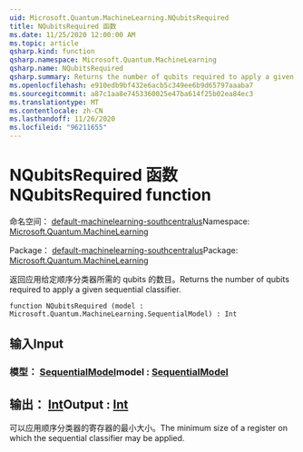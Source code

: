 ```yaml
---
uid: Microsoft.Quantum.MachineLearning.NQubitsRequired
title: NQubitsRequired 函数
ms.date: 11/25/2020 12:00:00 AM
ms.topic: article
qsharp.kind: function
qsharp.namespace: Microsoft.Quantum.MachineLearning
qsharp.name: NQubitsRequired
qsharp.summary: Returns the number of qubits required to apply a given sequential classifier.
ms.openlocfilehash: e910edb9bf432e6acb5c349ee6b9d65797aaaba7
ms.sourcegitcommit: a87c1aa8e7453360025e47ba614f25b02ea84ec3
ms.translationtype: MT
ms.contentlocale: zh-CN
ms.lasthandoff: 11/26/2020
ms.locfileid: "96211655"
---
```

# <a name="nqubitsrequired-function"></a><span data-ttu-id="68d92-102">NQubitsRequired 函数</span><span class="sxs-lookup"><span data-stu-id="68d92-102">NQubitsRequired function</span></span>

<span data-ttu-id="68d92-103">命名空间： [default-machinelearning-southcentralus](xref:Microsoft.Quantum.MachineLearning)</span><span class="sxs-lookup"><span data-stu-id="68d92-103">Namespace: [Microsoft.Quantum.MachineLearning](xref:Microsoft.Quantum.MachineLearning)</span></span>

<span data-ttu-id="68d92-104">Package： [default-machinelearning-southcentralus](https://nuget.org/packages/Microsoft.Quantum.MachineLearning)</span><span class="sxs-lookup"><span data-stu-id="68d92-104">Package: [Microsoft.Quantum.MachineLearning](https://nuget.org/packages/Microsoft.Quantum.MachineLearning)</span></span>


<span data-ttu-id="68d92-105">返回应用给定顺序分类器所需的 qubits 的数目。</span><span class="sxs-lookup"><span data-stu-id="68d92-105">Returns the number of qubits required to apply a given sequential classifier.</span></span>

```qsharp
function NQubitsRequired (model : Microsoft.Quantum.MachineLearning.SequentialModel) : Int
```


## <a name="input"></a><span data-ttu-id="68d92-106">输入</span><span class="sxs-lookup"><span data-stu-id="68d92-106">Input</span></span>

### <a name="model--sequentialmodel"></a><span data-ttu-id="68d92-107">模型： [SequentialModel](xref:Microsoft.Quantum.MachineLearning.SequentialModel)</span><span class="sxs-lookup"><span data-stu-id="68d92-107">model : [SequentialModel](xref:Microsoft.Quantum.MachineLearning.SequentialModel)</span></span>





## <a name="output--int"></a><span data-ttu-id="68d92-108">输出： [Int](xref:microsoft.quantum.lang-ref.int)</span><span class="sxs-lookup"><span data-stu-id="68d92-108">Output : [Int](xref:microsoft.quantum.lang-ref.int)</span></span>

<span data-ttu-id="68d92-109">可以应用顺序分类器的寄存器的最小大小。</span><span class="sxs-lookup"><span data-stu-id="68d92-109">The minimum size of a register on which the sequential classifier may be applied.</span></span>